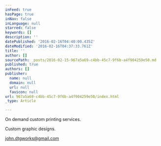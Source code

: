 ```yaml
---
inFeed: true
hasPage: true
inNav: false
inLanguage: null
starred: false
keywords: []
description: ''
datePublished: '2016-02-16T04:40:00.435Z'
dateModified: '2016-02-16T04:37:33.761Z'
title: ''
author: []
sourcePath: _posts/2016-02-15-967a5a69-c4bb-45c7-9f6b-a4f904259e50.md
published: true
authors: []
publisher:
  name: null
  domain: null
  url: null
  favicon: null
url: 967a5a69-c4bb-45c7-9f6b-a4f904259e50/index.html
_type: Article

---
```

On demand custom printing services.

Custom graphic designs.

john.dtgworks@gmail.com